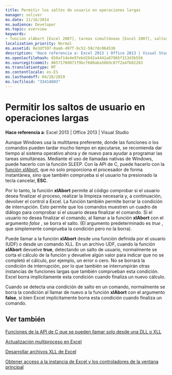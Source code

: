 ```yaml
---
title: Permitir los saltos de usuario en operaciones largas
manager: soliver
ms.date: 11/16/2014
ms.audience: Developer
ms.topic: overview
keywords:
- función xlAbort [Excel 2007], tareas simultáneas [Excel 2007], saltos de usuario [Excel 2007]
localization_priority: Normal
ms.assetid: 0e3df597-0aa6-497f-bc52-58c7dc064538
description: 'Hace referencia a: Excel 2013 | Office 2013 | Visual Studio'
ms.openlocfilehash: 650af14e4e97ebd2642a4442a87965f313d3b556
ms.sourcegitcommit: 8657170d071f9bcf680aba50b9c07f2a4fb82283
ms.translationtype: MT
ms.contentlocale: es-ES
ms.lasthandoff: 04/28/2019
ms.locfileid: "33414693"
---
```

# <a name="permitting-user-breaks-in-lengthy-operations"></a>Permitir los saltos de usuario en operaciones largas

 **Hace referencia a**: Excel 2013 | Office 2013 | Visual Studio 
  
Aunque Windows usa la multitarea preferente, donde las funciones o los comandos pueden tardar mucho tiempo en ejecutarse, se recomienda dar tiempo al sistema operativo ahora y de nuevo para ayudar a programar las tareas simultáneas. Mediante el uso de llamadas nativas de Windows, puede hacerlo con la función SLEEP. Con la API de C, puede hacerlo con la [función xlAbort](xlabort.md), que no solo proporciona el procesador de forma instantánea, sino que también comprueba si el usuario ha presionado la tecla cancelar, **ESC**.
  
Por lo tanto, la función **xlAbort** permite al código comprobar si el usuario desea finalizar el proceso, realizar la limpieza necesaria y, a continuación, devolver el control a Excel. La función también permite borrar la condición de interrupción. Esto permite que los comandos muestren un cuadro de diálogo para comprobar si el usuario desea finalizar el comando. Si el usuario no desea finalizar el comando, al llamar a la función **xlAbort** con el argumento *false* , se borra el salto. (El argumento predeterminado es *true* , que simplemente comprueba la condición pero no la borra). 
  
Puede llamar a la función **xlAbort** desde una función definida por el usuario (UDF) o desde un comando XLL. En un archivo UDF, cuando la función **xlAbort** devuelve **true**, detectando un salto de usuario, normalmente se corta el cálculo de la función y devuelve algún valor para indicar que no se completó el cálculo, por ejemplo, un error o cero. No se borrará la condición de interrupción, por lo que también se interrumpirán otras instancias de funciones largas que también comprueban esta condición. Excel borra implícitamente esta condición cuando finaliza un nuevo cálculo.
  
Cuando se detecta una condición de salto en un comando, normalmente se borra la condición al llamar de nuevo a la función **xlAbort** con el argumento **false**, si bien Excel implícitamente borra esta condición cuando finaliza un comando.
  
## <a name="see-also"></a>Ver también



[Funciones de la API de C que se pueden llamar solo desde una DLL o XLL](c-api-functions-that-can-be-called-only-from-a-dll-or-xll.md)
  
[Actualización multiproceso en Excel](multithreaded-recalculation-in-excel.md)
  
[Desarrollar archivos XLL de Excel](developing-excel-xlls.md)
  
[Obtener acceso a la instancia de Excel y los controladores de la ventana principal](how-to-access-excel-instance-and-main-window-handles.md)

